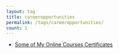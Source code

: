 ```yaml
---
layout: tag
title: careeropportunities
permalink: /tags/careeropportunities/
count: 1
---
```


- [Some of My Online Courses Certificates](https://samirpaulb.github.io/blog-jekyll/posts/some-of-my-online-courses-certificates/)
